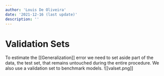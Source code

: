 ```yaml
---
author: 'Louis De Oliveira'
date: '2021-12-16 (last update)'
description: ''
---
```

# Validation Sets
To estimate the [[Generalization]] error we need to set aside part of the data, the test set, that remains untouched during the entire procedure.
We also use a validation set to benchmark models.
![[valset.png]]

